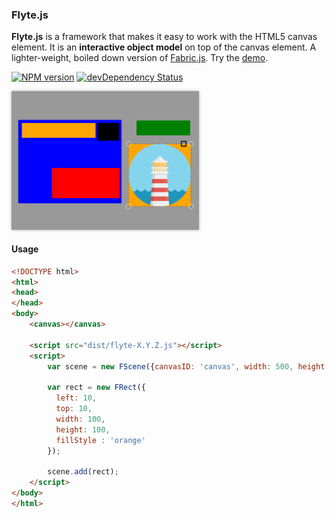 ### Flyte.js

**Flyte.js** is a framework that makes it easy to work with the HTML5 canvas element. It is an **interactive object model** on top of the canvas element. A lighter-weight, boiled down version of <a href="https://github.com/kangax/fabric.js">Fabric.js</a>. Try the <a href="https://jsfiddle.net/txstp664/3">demo</a>.

[![NPM version](https://badge.fury.io/js/flyte.svg)](https://www.npmjs.com/package/flyte)
[![devDependency Status](https://david-dm.org/aato/flyte/dev-status.svg?theme=shields.io)](https://david-dm.org/aato/flyte#info=devDependencies)

<a href="https://github.com/aato/flyte" target="_blank"><img src="https://github.com/aato/flyte/raw/master/lib/screenshot.png" style="width:300px;box-shadow:rgba(0,0,0,0.3) 0 0 5px"></a>

#### Usage

```html
<!DOCTYPE html>
<html>
<head>
</head>
<body>
    <canvas></canvas>

    <script src="dist/flyte-X.Y.Z.js"></script>
    <script>
        var scene = new FScene({canvasID: 'canvas', width: 500, height: 400});

        var rect = new FRect({
          left: 10,
          top: 10,
          width: 100,
          height: 100,
          fillStyle : 'orange'
        });

        scene.add(rect);
    </script>
</body>
</html>
```

